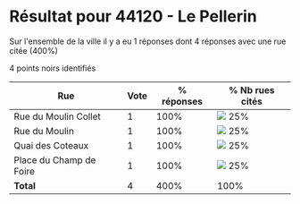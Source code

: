 # Résultat pour 44120 - Le Pellerin

Sur l'ensemble de la ville il y a eu 1 réponses dont 4 réponses avec une rue citée (400%)

4 points noirs identifiés

| Rue | Vote | % réponses | % Nb rues cités|
|-----|------|------------|----------------|
| Rue du Moulin Collet | 1 | 100% | <img src="../../img/bar_25.gif" />&nbsp;25%|
| Rue du Moulin | 1 | 100% | <img src="../../img/bar_25.gif" />&nbsp;25%|
| Quai des Coteaux | 1 | 100% | <img src="../../img/bar_25.gif" />&nbsp;25%|
| Place du Champ de Foire | 1 | 100% | <img src="../../img/bar_25.gif" />&nbsp;25%|
| **Total** | 4 | 400% | 100%|
